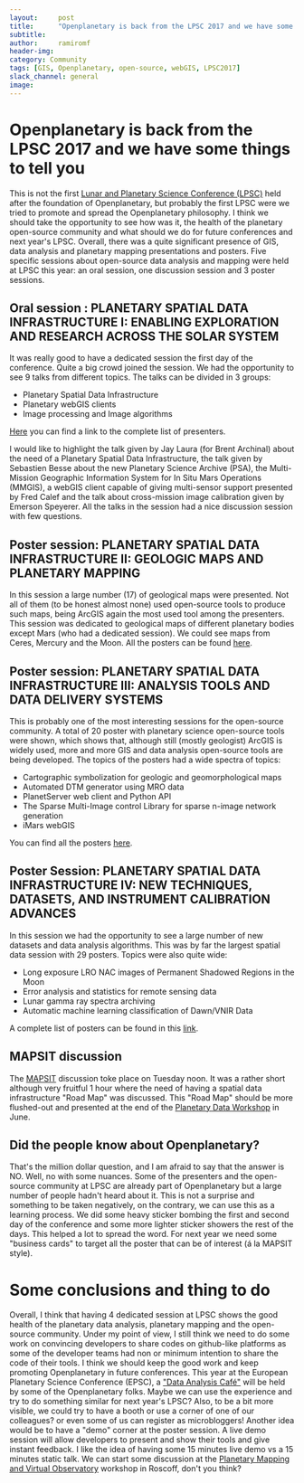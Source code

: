 ```yaml
---
layout:     post
title:      "Openplanetary is back from the LPSC 2017 and we have some things to tell you"
subtitle:   
author:     ramiromf
header-img:
category: Community
tags: [GIS, Openplanetary, open-source, webGIS, LPSC2017]
slack_channel: general
image:
---
```


# Openplanetary is back from the LPSC 2017 and we have some things to tell you

This is not the first [Lunar and Planetary Science Conference (LPSC)](http://www.hou.usra.edu/meetings/lpsc2017/) held after the foundation of Openplanetary, but probably the first LPSC were we tried to promote and spread the Openplanetary philosophy. I think we should take the opportunity to see how was it, the health of the planetary open-source community and what should we do for future conferences and next year's LPSC. Overall, there was a quite significant presence of GIS, data analysis and planetary mapping presentations and posters. Five specific sessions about open-source data analysis and mapping were held at LPSC this year: an oral session, one discussion session and 3 poster sessions.

## Oral session : PLANETARY SPATIAL DATA INFRASTRUCTURE I: ENABLING EXPLORATION AND RESEARCH ACROSS THE SOLAR SYSTEM
It was really good to have a dedicated session the first day of the conference. Quite a big crowd joined the session. We had the opportunity to see 9 talks from different topics. The talks can be divided in 3 groups:
* Planetary Spatial Data Infrastructure
* Planetary webGIS clients
* Image processing and Image algorithms

[Here](http://www.lpi.usra.edu/meetings/lpsc2017/pdf/sess153.pdf) you can find a link to the complete list of presenters.

I would like to highlight the talk given by Jay Laura (for Brent Archinal) about the need of a Planetary Spatial Data Infrastructure, the talk given by Sebastien Besse about the new Planetary Science Archive (PSA), the Multi-Mission Geographic Information System for In Situ Mars Operations (MMGIS), a webGIS client capable of giving multi-sensor support presented by Fred Calef and the talk about cross-mission image calibration given by Emerson Speyerer. All the talks in the session had a nice discussion session with few questions.

## Poster session: PLANETARY SPATIAL DATA INFRASTRUCTURE II: GEOLOGIC MAPS AND PLANETARY MAPPING
In this session a large number (17) of geological maps were presented. Not all of them (to be honest almost none) used open-source tools to produce such maps, being ArcGIS again the most used tool among the presenters. This session was dedicated to geological maps of different planetary bodies except Mars (who had a dedicated session). We could see maps from Ceres, Mercury and the Moon. All the posters can be found [here](http://www.lpi.usra.edu/meetings/lpsc2017/pdf/sess344.pdf).

## Poster session: PLANETARY SPATIAL DATA INFRASTRUCTURE III: ANALYSIS TOOLS AND DATA DELIVERY SYSTEMS
This is probably one of the most interesting sessions for the open-source community. A total of 20 poster with planetary science open-source tools were shown, which shows that, although still (mostly geologist) ArcGIS is widely used, more and more GIS and data analysis open-source tools are being developed. The topics of the posters had a wide spectra of topics:
* Cartographic symbolization for geologic and geomorphological maps
* Automated DTM generator using MRO data
* PlanetServer web client and Python API
* The Sparse Multi-Image control Library for sparse n-image network generation
* iMars webGIS

You can find all the posters [here](http://www.lpi.usra.edu/meetings/lpsc2017/pdf/sess345.pdf).

## Poster Session:  PLANETARY SPATIAL DATA INFRASTRUCTURE IV: NEW TECHNIQUES, DATASETS, AND INSTRUMENT CALIBRATION ADVANCES
In this session we had the opportunity to see a large number of new datasets and data analysis algorithms. This was by far the largest spatial data session with 29 posters. Topics were also quite wide:
* Long exposure LRO NAC images of Permanent Shadowed Regions in the Moon
* Error analysis and statistics for remote sensing data
* Lunar gamma ray spectra archiving
* Automatic machine learning classification of Dawn/VNIR Data

A complete list of posters can be found in this [link](http://www.lpi.usra.edu/meetings/lpsc2017/pdf/sess346.pdf).

## MAPSIT discussion
The [MAPSIT](http://www.lpi.usra.edu/mapsit/) discussion toke place on Tuesday noon. It was a rather short although very fruitful 1 hour where the need of having a spatial data infrastructure "Road Map" was discussed. This "Road Map" should be more flushed-out and presented at the end of the [Planetary Data Workshop](http://www.hou.usra.edu/meetings/planetdata2017/) in June.

## Did the people know about Openplanetary?
That's the million dollar question, and I am afraid to say that the answer is NO. Well, no with some nuances. Some of the presenters and the open-source community at LPSC are already part of Openplanetary but a large number of people hadn't heard about it. This is not a surprise and something to be taken negatively, on the contrary, we can use this as a learning process. We did some heavy sticker bombing the first and second day of the conference and some more lighter sticker showers the rest of the days. This helped a lot to spread the word. For next year we need some "business cards" to target all the poster that can be of interest (á la MAPSIT style).

# Some conclusions and thing to do
Overall, I think that having 4 dedicated session at LPSC shows the good health of the planetary data analysis, planetary mapping and the open-source community. Under my point of view, I still think we need to do some work on convincing developers to share codes on github-like platforms as some of the developer teams had non or minimum intention to share the code of their tools. I think we should keep the good work and keep promoting Openplanetary in future conferences. This year at the European Planetary Science Conference (EPSC), a ["Data Analysis Café"](http://meetingorganizer.copernicus.org/EPSC2017/session/26078) will be held by some of the Openplanetary folks. Maybe we can use the experience and try to do something similar for next year's LPSC? Also, to be a bit more visible, we could try to have a booth or use a corner of one of our colleagues? or even some of us can register as microbloggers! Another idea would be to have a "demo" corner at the poster session. A live demo session will allow developers to present and show their tools and give instant feedback. I like the idea of having some 15 minutes live demo vs a 15 minutes static talk. We can start some discussion at the [Planetary Mapping and Virtual Observatory](https://epn-vespa.github.io/mapping2017/) workshop in Roscoff, don't you think?
